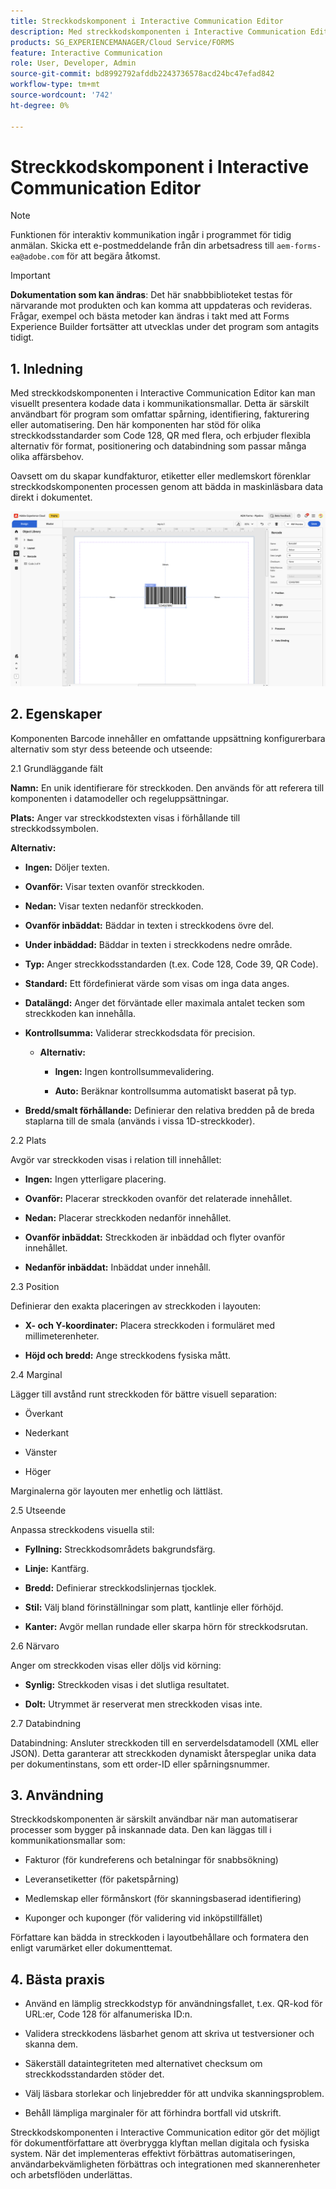 ```yaml
---
title: Streckkodskomponent i Interactive Communication Editor
description: Med streckkodskomponenten i Interactive Communication Editor i AEM Forms kan man visuellt representera kodade data i kommunikationsmallar.
products: SG_EXPERIENCEMANAGER/Cloud Service/FORMS
feature: Interactive Communication
role: User, Developer, Admin
source-git-commit: bd8992792afddb2243736578acd24bc47efad842
workflow-type: tm+mt
source-wordcount: '742'
ht-degree: 0%

---
```



# Streckkodskomponent i Interactive Communication Editor

>[!NOTE]
>
> Funktionen för interaktiv kommunikation ingår i programmet för tidig anmälan. Skicka ett e-postmeddelande från din arbetsadress till `aem-forms-ea@adobe.com` för att begära åtkomst.

>[!IMPORTANT]
>
> **Dokumentation som kan ändras**: Det här snabbbiblioteket testas för närvarande mot produkten och kan komma att uppdateras och revideras. Frågar, exempel och bästa metoder kan ändras i takt med att Forms Experience Builder fortsätter att utvecklas under det program som antagits tidigt.

## &#x200B;1. Inledning

Med streckkodskomponenten i Interactive Communication Editor kan man visuellt presentera kodade data i kommunikationsmallar. Detta är särskilt användbart för program som omfattar spårning, identifiering, fakturering eller automatisering. Den här komponenten har stöd för olika streckkodsstandarder som Code 128, QR med flera, och erbjuder flexibla alternativ för format, positionering och databindning som passar många olika affärsbehov.

Oavsett om du skapar kundfakturor, etiketter eller medlemskort förenklar streckkodskomponenten processen genom att bädda in maskinläsbara data direkt i dokumentet.

![Sök efter IC Docu](/help/forms/interactive-communication/assets/barcode.png)

## &#x200B;2. Egenskaper

Komponenten Barcode innehåller en omfattande uppsättning konfigurerbara alternativ som styr dess beteende och utseende:

2.1 Grundläggande fält

**Namn:** En unik identifierare för streckkoden. Den används för att referera till komponenten i datamodeller och regeluppsättningar.

**Plats:** Anger var streckkodstexten visas i förhållande till streckkodssymbolen.

**Alternativ:**

- **Ingen:** Döljer texten.

- **Ovanför:** Visar texten ovanför streckkoden.

- **Nedan:** Visar texten nedanför streckkoden.

- **Ovanför inbäddat:** Bäddar in texten i streckkodens övre del.

- **Under inbäddad:** Bäddar in texten i streckkodens nedre område.

- **Typ:** Anger streckkodsstandarden (t.ex. Code 128, Code 39, QR Code).

- **Standard:** Ett fördefinierat värde som visas om inga data anges.

- **Datalängd:** Anger det förväntade eller maximala antalet tecken som streckkoden kan innehålla.

- **Kontrollsumma:** Validerar streckkodsdata för precision.

   - **Alternativ:**

      - **Ingen:** Ingen kontrollsummevalidering.

      - **Auto:** Beräknar kontrollsumma automatiskt baserat på typ.

- **Bredd/smalt förhållande:** Definierar den relativa bredden på de breda staplarna till de smala (används i vissa 1D-streckkoder).

2.2 Plats

Avgör var streckkoden visas i relation till innehållet:

- **Ingen:** Ingen ytterligare placering.

- **Ovanför:** Placerar streckkoden ovanför det relaterade innehållet.

- **Nedan:** Placerar streckkoden nedanför innehållet.

- **Ovanför inbäddat:** Streckkoden är inbäddad och flyter ovanför innehållet.

- **Nedanför inbäddat:** Inbäddat under innehåll.

2.3 Position

Definierar den exakta placeringen av streckkoden i layouten:

- **X- och Y-koordinater:** Placera streckkoden i formuläret med millimeterenheter.

- **Höjd och bredd:** Ange streckkodens fysiska mått.

2.4 Marginal

Lägger till avstånd runt streckkoden för bättre visuell separation:

- Överkant

- Nederkant

- Vänster

- Höger

Marginalerna gör layouten mer enhetlig och lättläst.

2.5 Utseende

Anpassa streckkodens visuella stil:

- **Fyllning:** Streckkodsområdets bakgrundsfärg.

- **Linje:** Kantfärg.

- **Bredd:** Definierar streckkodslinjernas tjocklek.

- **Stil:** Välj bland förinställningar som platt, kantlinje eller förhöjd.

- **Kanter:** Avgör mellan rundade eller skarpa hörn för streckkodsrutan.

2.6 Närvaro

Anger om streckkoden visas eller döljs vid körning:

- **Synlig:** Streckkoden visas i det slutliga resultatet.

- **Dolt:** Utrymmet är reserverat men streckkoden visas inte.

2.7 Databindning

Databindning: Ansluter streckkoden till en serverdelsdatamodell (XML eller JSON). Detta garanterar att streckkoden dynamiskt återspeglar unika data per dokumentinstans, som ett order-ID eller spårningsnummer.

## &#x200B;3. Användning

Streckkodskomponenten är särskilt användbar när man automatiserar processer som bygger på inskannade data. Den kan läggas till i kommunikationsmallar som:

- Fakturor (för kundreferens och betalningar för snabbsökning)

- Leveransetiketter (för paketspårning)

- Medlemskap eller förmånskort (för skanningsbaserad identifiering)

- Kuponger och kuponger (för validering vid inköpstillfället)

Författare kan bädda in streckkoden i layoutbehållare och formatera den enligt varumärket eller dokumenttemat.

## &#x200B;4. Bästa praxis

- Använd en lämplig streckkodstyp för användningsfallet, t.ex. QR-kod för URL:er, Code 128 för alfanumeriska ID:n.

- Validera streckkodens läsbarhet genom att skriva ut testversioner och skanna dem.

- Säkerställ dataintegriteten med alternativet checksum om streckkodsstandarden stöder det.

- Välj läsbara storlekar och linjebredder för att undvika skanningsproblem.

- Behåll lämpliga marginaler för att förhindra bortfall vid utskrift.

Streckkodskomponenten i Interactive Communication editor gör det möjligt för dokumentförfattare att överbrygga klyftan mellan digitala och fysiska system. När det implementeras effektivt förbättras automatiseringen, användarbekvämligheten förbättras och integrationen med skannerenheter och arbetsflöden underlättas.
